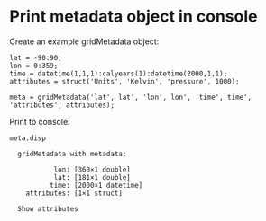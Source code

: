 # Print metadata object in console

Create an example gridMetadata object:

```
lat = -90:90;
lon = 0:359;
time = datetime(1,1,1):calyears(1):datetime(2000,1,1);
attributes = struct('Units', 'Kelvin', 'pressure', 1000);

meta = gridMetadata('lat', lat', 'lon', lon', 'time', time', 'attributes', attributes);
```

Print to console:

```in
meta.disp
```

```out
  gridMetadata with metadata:

           lon: [360×1 double]
           lat: [181×1 double]
          time: [2000×1 datetime]
    attributes: [1×1 struct]

  Show attributes
```